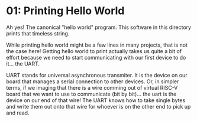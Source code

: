 # 01: Printing Hello World
Ah yes! The canonical "hello world" program. This software in this directory prints that timeless string.

While printing hello world might be a few lines in many projects, that is not the case here! Getting hello world to print actually takes us quite a bit of effort because we need to start communicating with our first device to do it... the UART.

UART stands for universal asynchronous transmiter. It is the device on our board that manages a serial connection to other devices. Or, in simpler terms, if we imaging that there is a wire comming out of virtual RISC-V board that we want to use to communicate (bit by bit)... the uart is the device on our end of that wire! The UART knows how to take single bytes and write them out onto that wire for whoever is on the other end to pick up and read.
